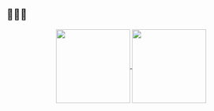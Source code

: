 ## 👋👋👋

<p align="center">
  <a href="https://github.com/anuraghazra/github-readme-stats">
    <img height=150 align="center" src="https://github-readme-stats.vercel.app/api?username=hmagan&show_icons=true&theme=great-gatsby&count_private=true&hide=stars,issues"/>
  </a>
  
  <a href="https://github.com/anuraghazra/github-readme-stats">
    <img height=150 align="center" src="https://github-readme-stats.vercel.app/api/top-langs/?username=hmagan&layout=compact&theme=great-gatsby&hide=html"/>
  </a>
 </p>
